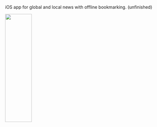 iOS app for global and local news with offline bookmarking. (unfinished)
<main style="display: block; width: 100vw">
  <img src="https://github.com/Artemis-CtrlAltDel/Newszilla-iOS/assets/75863595/500c9275-caa4-4b47-9eb4-efdeb77663f7" style="width: 30%" />
</main>
